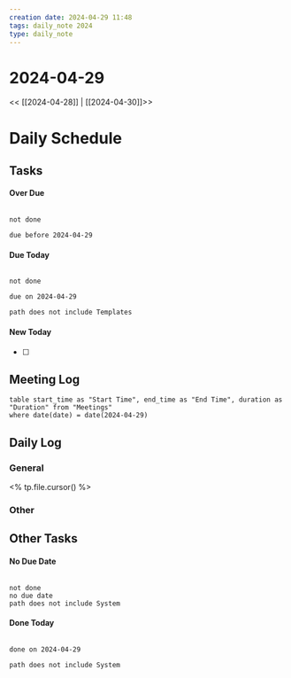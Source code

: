 ```yaml
---
creation date: 2024-04-29 11:48
tags: daily_note 2024
type: daily_note
---
```

# 2024-04-29
<< [[2024-04-28]] | [[2024-04-30]]>>

# Daily Schedule

## Tasks

#### Over Due
```tasks

not done

due before 2024-04-29

```

#### Due Today
```tasks

not done

due on 2024-04-29

path does not include Templates

```

#### New Today
- [ ] 



## Meeting Log

```dataview
table start_time as "Start Time", end_time as "End Time", duration as "Duration" from "Meetings"
where date(date) = date(2024-04-29)
```
## Daily Log

### General

<% tp.file.cursor() %>

### Other




## Other Tasks

#### No Due Date
```tasks

not done
no due date
path does not include System

```

#### Done Today

```tasks

done on 2024-04-29

path does not include System

```
